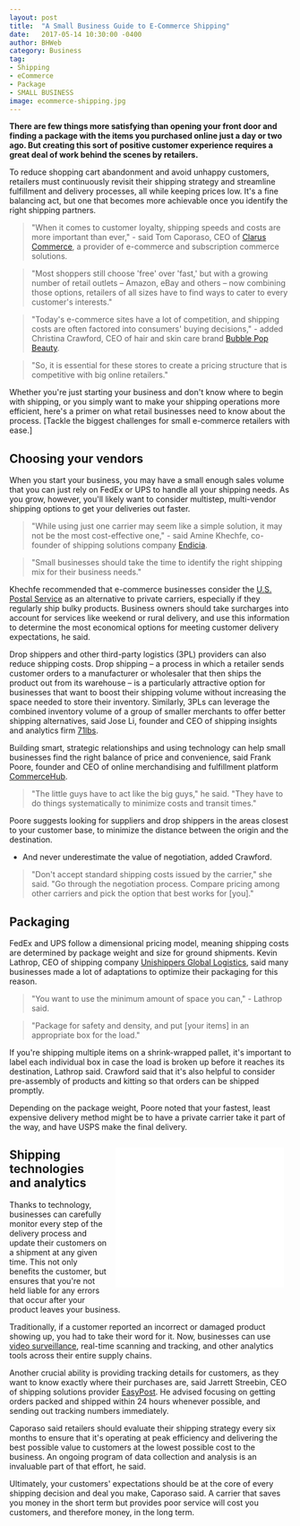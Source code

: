 ```yaml
---
layout: post
title:  "A Small Business Guide to E-Commerce Shipping"
date:   2017-05-14 10:30:00 -0400
author: BHWeb
category: Business
tag:
- Shipping
- eCommerce
- Package
- SMALL BUSINESS
image: ecommerce-shipping.jpg
---
```


**There are few things more satisfying than opening your front door and finding a package with the items you purchased online just a day or two ago. But creating this sort of positive customer experience requires a great deal of work behind the scenes by retailers.**

To reduce shopping cart abandonment and avoid unhappy customers, retailers must continuously revisit their shipping strategy and streamline fulfillment and delivery processes, all while keeping prices low. It's a fine balancing act, but one that becomes more achievable once you identify the right shipping partners.

> "When it comes to customer loyalty, shipping speeds and costs are more important than ever," - said Tom Caporaso, CEO of [Clarus Commerce](http://www.claruscommerce.com/), a provider of e-commerce and subscription commerce solutions.

> "Most shoppers still choose 'free' over 'fast,' but with a growing number of retail outlets – Amazon, eBay and others – now combining those options, retailers of all sizes have to find ways to cater to every customer's interests."

> "Today's e-commerce sites have a lot of competition, and shipping costs are often factored into consumers' buying decisions," - added Christina Crawford, CEO of hair and skin care brand [Bubble Pop Beauty](https://bubblepopbeauty.com/).

> "So, it is essential for these stores to create a pricing structure that is competitive with big online retailers."

Whether you're just starting your business and don't know where to begin with shipping, or you simply want to make your shipping operations more efficient, here's a primer on what retail businesses need to know about the process. [Tackle the biggest challenges for small e-commerce retailers with ease.]


## Choosing your vendors

When you start your business, you may have a small enough sales volume that you can just rely on FedEx or UPS to handle all your shipping needs. As you grow, however, you'll likely want to consider multistep, multi-vendor shipping options to get your deliveries out faster.

> "While using just one carrier may seem like a simple solution, it may not be the most cost-effective one," - said Amine Khechfe, co-founder of shipping solutions company [Endicia](http://endicia.com/).

> "Small businesses should take the time to identify the right shipping mix for their business needs."

Khechfe recommended that e-commerce businesses consider the [U.S. Postal Service](http://usps.com) as an alternative to private carriers, especially if they regularly ship bulky products. Business owners should take surcharges into account for services like weekend or rural delivery, and use this information to determine the most economical options for meeting customer delivery expectations, he said.

Drop shippers and other third-party logistics (3PL) providers can also reduce shipping costs. Drop shipping – a process in which a retailer sends customer orders to a manufacturer or wholesaler that then ships the product out from its warehouse – is a particularly attractive option for businesses that want to boost their shipping volume without increasing the space needed to store their inventory. Similarly, 3PLs can leverage the combined inventory volume of a group of smaller merchants to offer better shipping alternatives, said Jose Li, founder and CEO of shipping insights and analytics firm [71lbs](http://71lbs.com/).

Building smart, strategic relationships and using technology can help small businesses find the right balance of price and convenience, said Frank Poore, founder and CEO of online merchandising and fulfillment platform [CommerceHub](http://www.commercehub.com/).

> "The little guys have to act like the big guys," he said. "They have to do things systematically to minimize costs and transit times."

Poore suggests looking for suppliers and drop shippers in the areas closest to your customer base, to minimize the distance between the origin and the destination.

 - And never underestimate the value of negotiation, added Crawford.

> "Don't accept standard shipping costs issued by the carrier," she said. "Go through the negotiation process. Compare pricing among other carriers and pick the option that best works for [you]."

## Packaging

FedEx and UPS follow a dimensional pricing model, meaning shipping costs are determined by package weight and size for ground shipments. Kevin Lathrop, CEO of shipping company [Unishippers Global Logistics](http://www.unishippers.com/), said many businesses made a lot of adaptations to optimize their packaging for this reason.

> "You want to use the minimum amount of space you can," - Lathrop said.

> "Package for safety and density, and put [your items] in an appropriate box for the load."

If you're shipping multiple items on a shrink-wrapped pallet, it's important to label each individual box in case the load is broken up before it reaches its destination, Lathrop said. Crawford said that it's also helpful to consider pre-assembly of products and kitting so that orders can be shipped promptly.

Depending on the package weight, Poore noted that your fastest, least expensive delivery method might be to have a private carrier take it part of the way, and have USPS make the final delivery.

<iframe src="//rcm-na.amazon-adsystem.com/e/cm?o=1&p=12&l=ur1&category=indscieletric&banner=0SGWS7A4BDRYCGBG72R2&f=ifr&linkID=bf89aaabc29a2e7fa7cccb542e85eecf&t=360531-20&tracking_id=360531-20" width="300" height="250" scrolling="no" border="0" marginwidth="0" style="border:none;float:right;margin:1em;" frameborder="0"></iframe>

## Shipping technologies and analytics

Thanks to technology, businesses can carefully monitor every step of the delivery process and update their customers on a shipment at any given time. This not only benefits the customer, but ensures that you're not held liable for any errors that occur after your product leaves your business.

Traditionally, if a customer reported an incorrect or damaged product showing up, you had to take their word for it. Now, businesses can use [video surveillance](http://www.businessnewsdaily.com/9068-best-surveillance-systems.html), real-time scanning and tracking, and other analytics tools across their entire supply chains.

Another crucial ability is providing tracking details for customers, as they want to know exactly where their purchases are, said Jarrett Streebin, CEO of shipping solutions provider [EasyPost](http://easypost.com/). He advised focusing on getting orders packed and shipped within 24 hours whenever possible, and sending out tracking numbers immediately.

Caporaso said retailers should evaluate their shipping strategy every six months to ensure that it's operating at peak efficiency and delivering the best possible value to customers at the lowest possible cost to the business. An ongoing program of data collection and analysis is an invaluable part of that effort, he said.

Ultimately, your customers' expectations should be at the core of every shipping decision and deal you make, Caporaso said. A carrier that saves you money in the short term but provides poor service will cost you customers, and therefore money, in the long term.
